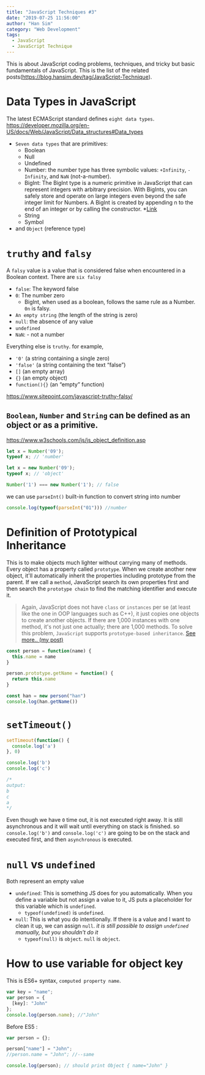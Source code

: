 ```yaml
---
title: "JavaScript Techniques #3"
date: "2019-07-25 11:56:00"
author: "Han Sim"
category: "Web Development"
tags:
  - JavaScript
  - JavaScript Technique
---
```


This is about JavaScript coding problems, techniques, and tricky but basic fundamentals of JavaScript. This is the list of the related posts(https://blog.hansim.dev/tag/JavaScript-Technique).

# Data Types in JavaScript

The latest ECMAScript standard defines `eight data types`. https://developer.mozilla.org/en-US/docs/Web/JavaScript/Data_structures#Data_types

- `Seven data types` that are primitives:
  - Boolean
  - Null
  - Undefined
  - Number: the number type has three symbolic values: `+Infinity`, `-Infinity`, and `NaN` (not-a-number).
  - BigInt: The BigInt type is a numeric primitive in JavaScript that can represent integers with arbitrary precision. With BigInts, you can safely store and operate on large integers even beyond the safe integer limit for Numbers. A BigInt is created by appending n to the end of an integer or by calling the constructor. \*[Link](https://developer.mozilla.org/en-US/docs/Web/JavaScript/Data_structures#BigInt_type)
  - String
  - Symbol
- and `Object` (reference type)

# `truthy` and `falsy`

A `falsy` value is a value that is considered false when encountered in a Boolean context. There are `six falsy`

- `false`: The keyword false
- `0`: The number zero
  - BigInt, when used as a boolean, follows the same rule as a Number. `0n` is falsy.
- `An empty string` (the length of the string is zero)
- `null`: the absence of any value
- `undefined`
- `NaN`: - not a number

Everything else is `truthy`. for example,

- `'0'` (a string containing a single zero)
- `'false'` (a string containing the text “false”)
- `[]` (an empty array)
- `{}` (an empty object)
- `function(){}` (an “empty” function)

https://www.sitepoint.com/javascript-truthy-falsy/

## `Boolean`, `Number` and `String` can be defined as an object or as a primitive.

https://www.w3schools.com/js/js_object_definition.asp

```JavaScript
let x = Number('09');
typeof x; // 'number'

let x = new Number('09');
typeof x; // 'object'

Number('1') === new Number('1'); // false
```

we can use `parseInt()` built-in function to convert string into number

```JavaScript
console.log(typeof(parseInt("01"))) //number
```

# Definition of Prototypical Inheritance

This is to make objects much lighter without carrying many of methods. Every object has a property called `prototype`. When we create another new object, it'll automatically inherit the properties including prototype from the parent. If we call a `method`, JavaScript search its own properties first and then search the `prototype chain` to find the matching identifier and execute it.

> Again, JavaScript does not have `class` or `instances` per se (at least like the one in OOP languages such as C++), it just copies one objects to create another objects. If there are 1,000 instances with one method, it's not just one actually; there are 1,000 methods. To solve this problem, `JavaScript` supports `prototype-based inheritance`. [See more.. (my post)](https://blog.hansim.dev/javascript-and-prototype-based-inheritance)

```JavaScript
const person = function(name) {
  this.name = name
}

person.prototype.getName = function() {
  return this.name
}

const han = new person("han")
console.log(han.getName())
```

# `setTimeout()`

```JavaScript
setTimeout(function() {
  console.log('a')
}, 0)

console.log('b')
console.log('c')

/*
output:
b
c
a
*/
```

Even though we have `0` time out, it is not executed right away. It is still asynchronous and it will wait until everything on stack is finished. so `console.log('b')` and `console.log('c')` are going to be on the stack and executed first, and then `asynchronous` is executed.

# `null` vs `undefined`

Both represent an empty value

- `undefined`: This is something JS does for you automatically. When you define a variable but not assign a value to it, JS puts a placeholder for this variable which is `undefined`.
  - `typeof(undefined)` is `undefined`.
- `null`: This is what you do intentionally. If there is a value and I want to clean it up, we can assign `null`. _it is still possible to assign `undefined` manually, but you shouldn't do it_
  - `typeof(null)` is `object`. `null` is `object`.

# How to use variable for object key

This is ES6+ syntax, `computed property name`.

```JavaScript
var key = "name";
var person = {
  [key]: "John"
};
console.log(person.name); //"John"
```

Before ES5 :

```JavaScript
var person = {};

person["name"] = "John";
//person.name = "John"; //--same

console.log(person); // should print Object { name="John" }
```
